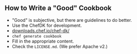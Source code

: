## How to Write a "Good" Cookbook

* "Good" is subjective, but there are guidelines to do better.
* Use the ChefDK for development.
 * [downloads.chef.io/chef-dk/](https://downloads.chef.io/chef-dk/)
 * `chef generate cookbook`
 * Fill in the appropriate content.
 * Check the `LICENSE.md`. (We prefer Apache v2.)
